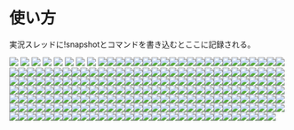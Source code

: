 # 使い方
実況スレッドに!snapshotとコマンドを書き込むとここに記録される。

![](https://i.imgur.com/DgLXh88.png)
![](https://i.imgur.com/01cfxAD.png)
![](https://i.imgur.com/yDsYJhe.png)
![](https://i.imgur.com/oNIAsEU.png)
![](https://i.imgur.com/6vNtLkK.png)
![](https://i.imgur.com/mceB89r.png)
![](https://i.imgur.com/NjFAxlo.png)
![](https://i.imgur.com/CNHYh1M.png)
![](https://i.imgur.com/4IGDNLf.png)![](https://i.imgur.com/k4u2BXW.png)![](https://i.imgur.com/FJ911vm.png)![](https://i.imgur.com/28BWxBj.png)![](https://i.imgur.com/AEo3yio.png)![](https://i.imgur.com/4ZFE4ZU.png)![](https://i.imgur.com/MegU2H7.png)![](https://i.imgur.com/ucDVHTR.png)![](https://i.imgur.com/mOkIQYl.png)![](https://i.imgur.com/AqBF8rh.png)![](https://i.imgur.com/2e7nu6K.png)![](https://i.imgur.com/wVcP5u1.png)![](https://i.imgur.com/PmLTTTB.png)![](https://i.imgur.com/L9HeoLQ.png)![](https://i.imgur.com/ObVT4yn.png)![](https://i.imgur.com/Ad3Tqs5.png)![](https://i.imgur.com/uF9G3qw.png)![](https://i.imgur.com/SMGk0oL.png)![](https://i.imgur.com/t88w8Tw.png)![](https://i.imgur.com/HcMHAR1.png)![](https://i.imgur.com/6TGX6va.png)![](https://i.imgur.com/n6oS28f.png)![](https://i.imgur.com/p4oJSJ2.png)![](https://i.imgur.com/MEuZkjK.png)![](https://i.imgur.com/PhrXwYC.png)![](https://i.imgur.com/njBKwis.png)![](https://i.imgur.com/W9SPH3p.png)![](https://i.imgur.com/Sv8tsRt.png)![](https://i.imgur.com/Ld4v30j.png)![](https://i.imgur.com/5SqRPcL.png)![](https://i.imgur.com/3scvfKh.png)![](https://i.imgur.com/iWoLPJO.png)![](https://i.imgur.com/jeZL6lN.png)![](https://i.imgur.com/Bow7a4U.png)![](https://i.imgur.com/AB32xAn.png)![](https://i.imgur.com/P0Bq9Gq.png)![](https://i.imgur.com/ixaqKv2.png)![](https://i.imgur.com/OUAjwOI.png)![](https://i.imgur.com/gLRSlH3.png)![](https://i.imgur.com/uSDum3s.png)![](https://i.imgur.com/xhyJSxs.png)![](https://i.imgur.com/0SA8SUi.png)![](https://i.imgur.com/DMrNxS1.png)![](https://i.imgur.com/lkUvCQ1.png)![](https://i.imgur.com/M3OiChB.png)![](https://i.imgur.com/BLKX54W.png)![](https://i.imgur.com/5xZ68w6.png)![](https://i.imgur.com/VuNY5AP.png)![](https://i.imgur.com/AlS5ORv.png)![](https://i.imgur.com/7srZ3qB.png)![](https://i.imgur.com/trb2KhG.png)![](https://i.imgur.com/n4qvsUJ.png)![](https://i.imgur.com/IyO7nn4.png)![](https://i.imgur.com/AMvmCjj.png)![](https://i.imgur.com/Q7npqkX.png)![](https://i.imgur.com/2dQjeLF.png)![](https://i.imgur.com/GiJ5mfW.png)![](https://i.imgur.com/mpum5pk.png)![](https://i.imgur.com/hSmxUcu.png)![](https://i.imgur.com/qdBduJN.png)![](https://i.imgur.com/plX8Qjb.png)![](https://i.imgur.com/ZHYrur2.png)![](https://i.imgur.com/TeX4Y0z.png)![](https://i.imgur.com/mHEyiv2.png)![](https://i.imgur.com/Si0ory9.png)![](https://i.imgur.com/cSL80rC.png)![](https://i.imgur.com/pbWadlu.png)![](https://i.imgur.com/QR0xhEA.png)![](https://i.imgur.com/CcXACKb.png)![](https://i.imgur.com/sfMwLy2.png)![](https://i.imgur.com/Mlin1fZ.png)![](https://i.imgur.com/Bt8tqrl.png)![](https://i.imgur.com/fG0M20x.png)![](https://i.imgur.com/jRKORdh.png)![](https://i.imgur.com/t7Staex.png)![](https://i.imgur.com/OaIEfq5.png)![](https://i.imgur.com/Bp2eqU2.png)![](https://i.imgur.com/oQFFTQ5.png)![](https://i.imgur.com/7Yg55Un.png)![](https://i.imgur.com/B9dsNs7.png)![](https://i.imgur.com/KnZ0Myr.png)![](https://i.imgur.com/ItdaCmr.png)![](https://i.imgur.com/8Y1VXgK.png)![](https://i.imgur.com/xAM8VVC.png)![](https://i.imgur.com/O1weqRE.png)![](https://i.imgur.com/caaqCao.png)![](https://i.imgur.com/FYcBUYF.png)![](https://i.imgur.com/83H1hqN.png)![](https://i.imgur.com/kgk8qyT.png)![](https://i.imgur.com/85FxS66.png)![](https://i.imgur.com/jFVthu7.png)![](https://i.imgur.com/C82BPL1.png)![](https://i.imgur.com/5b99uXg.png)![](https://i.imgur.com/WIaj0Ok.png)![](https://i.imgur.com/CyDdF06.png)![](https://i.imgur.com/SnCVsaa.png)![](https://i.imgur.com/TJS1FLT.png)![](https://i.imgur.com/MZJsA1P.png)![](https://i.imgur.com/8iqx4OT.png)![](https://i.imgur.com/XmLdTVE.png)![](https://i.imgur.com/u4zqWwD.png)![](https://i.imgur.com/GsgRmRR.png)![](https://i.imgur.com/sHOhHYT.png)![](https://i.imgur.com/s43eas6.png)![](https://i.imgur.com/Vu9PV1k.png)![](https://i.imgur.com/FANB625.png)![](https://i.imgur.com/p1qzfv9.png)![](https://i.imgur.com/Ohf6q5A.png)![](https://i.imgur.com/xWtZWpu.png)![](https://i.imgur.com/9sj34do.png)![](https://i.imgur.com/YkejLWX.png)![](https://i.imgur.com/Rqrn7It.png)![](https://i.imgur.com/JiRQyXb.png)![](https://i.imgur.com/kTrigwZ.png)![](https://i.imgur.com/66JnIZ5.png)![](https://i.imgur.com/JKSz2HO.png)![](https://i.imgur.com/mhNve40.png)![](https://i.imgur.com/ACWjpuq.png)![](https://i.imgur.com/y7JTv87.png)![](https://i.imgur.com/HFZPF2l.png)![](https://i.imgur.com/o319E6q.png)![](https://i.imgur.com/cJvcdQV.png)![](https://i.imgur.com/boCd03z.png)![](https://i.imgur.com/9yl9hmn.png)![](https://i.imgur.com/bCfGp5j.png)![](https://i.imgur.com/Lrrd2gU.png)![](https://i.imgur.com/nxfacZr.png)![](https://i.imgur.com/txPGbgG.png)![](https://i.imgur.com/WOgSGeF.png)![](https://i.imgur.com/iwGtRoA.png)![](https://i.imgur.com/2lcsrT7.png)![](https://i.imgur.com/pUUrRIr.png)![](https://i.imgur.com/43KF8G4.png)![](https://i.imgur.com/91D2jrg.png)![](https://i.imgur.com/uhNLlzw.png)![](https://i.imgur.com/rAUO9MA.png)![](https://i.imgur.com/7tkMXtq.png)![](https://i.imgur.com/HNMUbG1.png)![](https://i.imgur.com/RoEUo1C.png)![](https://i.imgur.com/w0Ee9AX.png)![](https://i.imgur.com/MHtX6iB.png)![](https://i.imgur.com/7lnqYx2.png)![](https://i.imgur.com/S0EQQla.png)![](https://i.imgur.com/lOgQGPG.png)![](https://i.imgur.com/dt6IbFh.png)![](https://i.imgur.com/7HtcJgN.png)![](https://i.imgur.com/I21lCCI.png)![](https://i.imgur.com/jHjdlpV.png)![](https://i.imgur.com/Ob5s9Km.png)![](https://i.imgur.com/OC1grWW.png)![](https://i.imgur.com/2eQMis9.png)![](https://i.imgur.com/V1PKj0c.png)![](https://i.imgur.com/5BKKMiw.png)![](https://i.imgur.com/vLppae8.png)![](https://i.imgur.com/Pq6y9tH.png)![](https://i.imgur.com/ERgjPM4.png)![](https://i.imgur.com/062xEME.png)![](https://i.imgur.com/8nyEBVr.png)![](https://i.imgur.com/TKc6G5d.png)![](https://i.imgur.com/xXn5vcg.png)![](https://i.imgur.com/xZvwq5t.png)![](https://i.imgur.com/fYqFVTW.png)![](https://i.imgur.com/oZsybYq.png)![](https://i.imgur.com/iNylSx3.png)![](https://i.imgur.com/Ja7PtkH.png)![](https://i.imgur.com/eKVspi6.png)![](https://i.imgur.com/OQQLG5I.png)![](https://i.imgur.com/dbjUfZs.png)![](https://i.imgur.com/vpPw3v0.png)![](https://i.imgur.com/CZ8cqgd.png)![](https://i.imgur.com/6k5PBXQ.png)![](https://i.imgur.com/2SvbTts.png)![](https://i.imgur.com/WIon7Af.png)![](https://i.imgur.com/hxCjemw.png)![](https://i.imgur.com/TOEaOgv.png)![](https://i.imgur.com/rtIzZVC.png)![](https://i.imgur.com/Ufusx5b.png)![](https://i.imgur.com/TWjhcFf.png)![](https://i.imgur.com/oJ3s2qE.png)![](https://i.imgur.com/IdZFQan.png)![](https://i.imgur.com/f8SWZ5v.png)![](https://i.imgur.com/xR4Ekj0.png)![](https://i.imgur.com/55zinN9.png)![](https://i.imgur.com/LoneM6w.png)![](https://i.imgur.com/TrSaVXn.png)![](https://i.imgur.com/Lfjdapv.png)![](https://i.imgur.com/IzfL7G2.png)![](https://i.imgur.com/rd0Tksq.png)![](https://i.imgur.com/Fpaibp7.png)![](https://i.imgur.com/jW4zNEL.png)![](https://i.imgur.com/BXUIAu0.png)![](https://i.imgur.com/BCQFi5G.png)![](https://i.imgur.com/2UM8FL3.png)![](https://i.imgur.com/PKOrzlx.png)![](https://i.imgur.com/4mmL4ON.png)![](https://i.imgur.com/QsJzgG9.png)![](https://i.imgur.com/ET31KeW.png)![](https://i.imgur.com/8H6b6P7.png)![](https://i.imgur.com/iVcGUGY.png)![](https://i.imgur.com/vlSEsay.png)![](https://i.imgur.com/Dlg4XJD.png)![](https://i.imgur.com/9bovN7U.png)![](https://i.imgur.com/bpFj11o.png)![](https://i.imgur.com/LHkZ3WG.png)![](https://i.imgur.com/DhM7yp3.png)![](https://i.imgur.com/A3pLXwT.png)